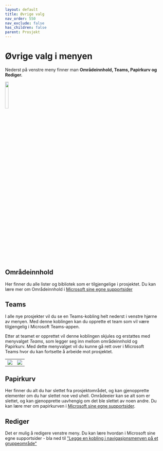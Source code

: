 ```yaml
---
layout: default
title: Øvrige valg
nav_order: 550
nav_exclude: false
has_children: false
parent: Prosjekt
---
```


# Øvrige valg i menyen

Nederst på venstre meny finner man **Områdeinnhold, Teams, Papirkurv og Rediger.**


<img src="./media/øvrigeinnhold.png" width=15% />

## Områdeinnhold

Her finner du alle lister og bibliotek som er tilgjengelige i
prosjektet. 
Du kan lære mer om Områdeinnhold i [Microsoft sine egne supportsider](https://support.microsoft.com/nb-no/office/sharepoint-omr%C3%A5deinnholdssiden-ba495c1e-00f4-475d-97c7-b518d546566b)
    
##  Teams  

I alle nye prosjekter vil du se en Teams-kobling helt nederst i
venstre hjørne av menyen. Med denne koblingen kan du opprette et
team som vil være tilgjengelig i Microsoft Teams-appen.  
      
Etter at teamet er opprettet vil denne koblingen skjules og
erstattes med menyvalget *Teams*, som legger seg inn mellom
områdeinnhold og Papirkurv. Med dette menyvalget vil du kunne gå
rett over i Microsoft Teams hvor du kan fortsette å arbeide mot
prosjektet.

|                           |                           |
|---------------------------|---------------------------|
| ![](./media/image79.png)  |![](./media/image80.png)   |

##  Papirkurv  
Her finner du alt du har slettet fra prosjektområdet, og kan
gjenopprette elementer om du har slettet noe ved uhell. Områdeeier kan se alt som er slettet, og kan gjenopprette uavhengig om det ble slettet av noen andre. Du kan lære mer om papirkurven i [Microsoft sine egne supportsider](https://support.office.com/nb-no/article/Behandle-papirkurven-for-et-SharePoint-omr%C3%A5de-8A6C2198-910E-42DC-9A9C-BC5BC4F327DA ).

##  Rediger
Det er mulig å redigere venstre meny. Du kan lære hvordan i Microsoft sine egne supportsider - bla ned til ["Legge en kobling i navigasjonsmenyen på et gruppeområde"](https://support.microsoft.com/nb-no/office/tilpasse-navigasjonen-p%C3%A5-sharepoint-omr%C3%A5det-3cd61ae7-a9ed-4e1e-bf6d-4655f0bf25ca)
